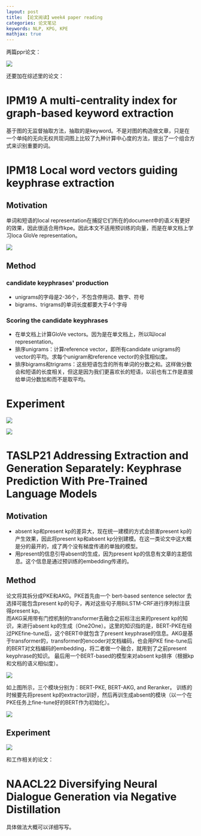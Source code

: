 ```yaml
---
layout: post
title: 【论文阅读】week4 paper reading
categories: 论文笔记
keywords: NLP, KPG, KPE
mathjax: true
---
```


两篇ppr论文：

![](/images/blog/2022-10-05.png)


还要加在综述里的论文：

# IPM19 A multi-centrality index for graph-based keyword extraction

基于图的无监督抽取方法，抽取的是keyword。不是对图的构造做文章，只是在一个单纯的无向无权共现词图上比较了九种计算中心度的方法，提出了一个组合方式来识别重要的词。

# IPM18 Local word vectors guiding keyphrase extraction

## Motivation  

单词和短语的local representation在捕捉它们所在的document中的语义有更好的效果，因此很适合用作kpe。因此本文不适用预训练的向量，而是在单文档上学习loca GloVe representation。

![](/images/blog/local_method.png)

## Method

### candidate keyphrases' production


+ unigrams的字母是2-36个，不包含停用词、数字、符号
+ bigrams、trigrams的单词长度都要大于4个字母

### Scoring the candidate keyphrases

+ 在单文档上计算GloVe vectors。因为是在单文档上，所以叫local representation。
+ 排序unigrams：计算reference vector，即所有candidate unigrams的vector的平均。求每个unigram和reference vector的余弦相似度。
+ 排序bigrams和trigrams：这些短语包含的所有单词的分数之和。这样做分数会和短语的长度相关，但这是因为我们更喜欢长的短语，以前也有工作是直接给单词分数加和而不是取平均。

# Experiment

![](/images/blog/local_setting.png)

![](/images/blog/local_res.png)



# TASLP21 Addressing Extraction and Generation Separately: Keyphrase Prediction With Pre-Trained Language Models  

##  Motivation

+ absent kp和present kp的差异大，现在统一建模的方式会损害present kp的产生效果，因此将present kp和absent kp分别建模。在这一类论文中这大概是分的最开的，成了两个没有梯度传递的单独的模型。
+ 用present的信息引导absent的生成，因为present kp的信息有文章的主题信息。这个信息是通过预训练的embedding传递的。

## Method


论文将其拆分成PKE和AKG。PKE首先由一个 bert-based sentence selector 去选择可能包含present kp的句子，再对这些句子用BiLSTM-CRF进行序列标注获得present kp。  
而AKG采用带有门控机制的transformer去融合之前标注出来的present kp的知识，来进行absent kp的生成（One2One）。这里的知识指的是，BERT-PKE在经过PKEfine-tune后，这个BERT中就包含了present keyphrase的信息。AKG是基于transformer的，transformer的encoder对文档编码，也会用PKE fine-tune后的BERT对文档编码的embedding，将二者做一个融合，就用到了之前present keyphrase的知识。
最后用一个BERT-based的模型来对absent kp排序（根据kp和文档的语义相似度）。

![](/images/blog/taslp_kpg1.png)

如上图所示，三个模块分别为：BERT-PKE, BERT-AKG, and Reranker。
训练的时候要先将present kp的extractor训好，然后再训生成absent的模块（以一个在PKE任务上fine-tune好的BERT作为初始化）。

![](/images/blog/taslp_kpg2.png)

## Experiment

![](/images/blog/taslp_kpg_exp.png)



和工作相关的论文：

# NAACL22 Diversifying Neural Dialogue Generation via Negative Distillation

具体做法大概可以详细写写。


